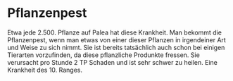 # Pflanzenpest

Etwa jede 2.500. Pflanze auf Palea hat diese Krankheit. Man bekommt die Pflanzenpest, wenn man etwas von einer dieser Pflanzen in irgendeiner Art und Weise zu sich nimmt. Sie ist bereits tatsächlich auch schon bei einigen Tierarten vorzufinden, da diese pflanzliche Produnkte fressen. Sie  verursacht pro Stunde 2 TP Schaden und ist sehr schwer zu heilen. Eine Krankheit des 10. Ranges.

